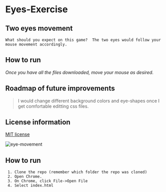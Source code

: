 # Eyes-Exercise

## Two eyes movement
```What should you expect on this game?  The two eyes would follow your mouse movement accordingly.```

## How to run 
*Once you have all the files downloaded, move your mouse as desired.*

## Roadmap of future improvements
> I would change different background colors and eye-shapes once I get comfortable editting css files.

## License information
[MIT license](https://choosealicense.com/licenses/mit/)

![eye-movement](https://user-images.githubusercontent.com/102787056/174466250-654ab608-fe04-401b-b5e3-8502a5512fee.jpg)

## How to run
     1. Clone the repo (remember which folder the repo was cloned)
     2. Open Chrome.
     3. On Chrome, click File->Open File
     4. Select index.html

